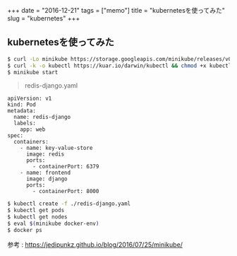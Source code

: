 +++
date = "2016-12-21"
tags =  ["memo"]
title = "kubernetesを使ってみた"
slug = "kubernetes"
+++

## kubernetesを使ってみた	  

```bash
$ curl -Lo minikube https://storage.googleapis.com/minikube/releases/v0.6.0/minikube-darwin-amd64 && chmod +x minikube && sudo mv minikube /usr/local/bin/
$ curl -k -o kubectl https://kuar.io/darwin/kubectl && chmod +x kubectl && sudo mv kubectl /usr/local/bin/
$ minikube start
```

> redis-django.yaml

```
apiVersion: v1
kind: Pod
metadata:
  name: redis-django
  labels:
    app: web
spec:
  containers:
    - name: key-value-store
      image: redis
      ports:
        - containerPort: 6379
    - name: frontend
      image: django
      ports:
        - containerPort: 8000
```

```bash
$ kubectl create -f ./redis-django.yaml
$ kubectl get pods
$ kubectl get nodes
$ eval $(minikube docker-env)
$ docker ps
```

参考 : https://jedipunkz.github.io/blog/2016/07/25/minikube/
	  
